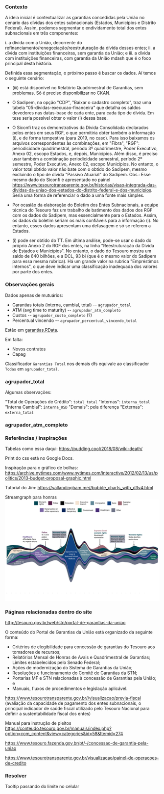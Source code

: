 ### Contexto

A ideia inicial é contextualizar as garantias concedidas pela União no cenário das dívidas dos entes subnacionais (Estados, Municípios e Distrito Federal). Assim, podemos segmentar o endividamento total dos entes subnacionais em três componentes:

i. a dívida com a União, decorrente do refinanciamento/renegociação/reestruturação da dívida desses entes;
ii. a dívida com instituições financeiras, sem garantia da União; e
iii. a dívida com instituições financeiras, com garantia da União mdash que é o foco principal desta história.

Definida essa segmentação, o próximo passo é buscar os dados. Aí temos o seguinte cenário:

* (iii) está disponível no Relatório Quadrimestral de Garantias, sem problemas. Só é preciso disponibilizar no CKAN.

* O Sadipem, na opção "CDP", "Baixar o cadastro completo", traz uma tabela "05-dividas-execucao-financeira" que detalha os saldos devedores nas datas-base de cada ente, para cada tipo de dívida. Em tese seria possível obter o valor (i) dessa base.

* O Siconfi traz os demonstrativos da Dívida Consolidada declarados pelos entes em seus RGF, o que permitiria obter também a informação (i), e de forma tempestiva (para 2019, no caso). Para isso baixamos os arquivos correspondentes às combinações, em "Fibra", "RGF": periodicidade quadrimestral, período 3º quadrimestre, Poder Executivo, Anexo 02, escopo Estados, e, depois, Municípios. Além disso, é preciso usar também a combinação periodicidade semestral, período 2º semestre, Poder Executivo, Anexo 02, escopo Municípios. No entanto, o valor total obtido valor não bate com o obtido do Sadipem, mesmo excluindo o tipo de dívida "Passivo Atuarial" do Sadipem. Obs.: Esse mesmo dado do Siconfi é apresentado no painel https://www.tesourotransparente.gov.br/historias/visao-integrada-das-dividas-da-uniao-dos-estados-do-distrito-federal-e-dos-municipios. Seria uma forma de referenciar o dado a uma fonte mais simples.

* Por ocasião da elaboração do Boletim dos Entes Subnacionais, a equipe técnica do Tesouro faz um trabalho de batimento dos dados dos RGF com os dados do Sadipem, mas essencialmente para o Estados. Assim, os dados do boletim seriam os mais confiáveis para a informação (i). No entanto, esses dados apresentam uma defasagem e só se referem a Estados.

* (i) pode ser obtido do TT. Em última análise, pode-se usar o dado do próprio Anexo 2 do RGF dos entes, na linha "Reestruturação da Dívida de Estados e Municípios". No entanto, o dado do Tesouro mostra um saldo de 640 bilhões, e a DCL, 93 bi (que é o mesmo valor do Sadipem para essa mesma rubrica). Há um grande valor na rubrica "Empréstimos internos", o que deve indicar uma classificação inadequada dos valores por parte dos entes.







### Observações gerais

Dados apenas de mutuários: 

* Garantias totais (interna, cambial, total) -- `agrupador_total`
* ATM (avg time to maturity) -- `agrupador_atm_completo`
* Custos -- `agrupador_custo_completo` (?)
* Percentual vincendo -- `agrupador_percentual_vincendo_total`

Estão em [garantias.RData](./R/garantias.RData).

Em falta: 

* Novos contratos 
* Capag

Classificador `Garantias Total` nos demais dfs equivale ao classificador `Todas` em `agrupador_total`.

### agrupador_total

Algumas observações:

"Total de Operações de Crédito": `total_total`
"Internas": `interna_total`
"Interna Cambial": `interna_USD`
"Demais": pela diferença
"Externas": `externa_total`

### agrupador_atm_completo



### Referências / inspirações

Tabelas como essa daqui:
https://pudding.cool/2018/08/wiki-death/

Print do css está no Google Docs.

Inspiração para o gráfico de bolhas:
https://archive.nytimes.com/www.nytimes.com/interactive/2012/02/13/us/politics/2013-budget-proposal-graphic.html

Tutorial do Jim:
https://vallandingham.me//bubble_charts_with_d3v4.html

Streamgraph para honras
![](streamgraph_hflip_shorter.svg)


### Páginas relacionadas dentro do site

http://tesouro.gov.br/web/stn/portal-de-garantias-da-uniao

O conteúdo do Portal de Garantias da União está organizado da seguinte forma: 
 
* Critérios de elegibilidade para concessão de garantias do Tesouro aos tomadores de recursos;
* Relatórios Mensal de Honras de Avais e Quadrimestral de Garantias; Limites estabelecidos pelo Senado Federal;
* Ações de modernização do Sistema de Garantias da União;
* Resoluções e funcionamento do Comitê de Garantias da STN; 
* Portarias MF e STN relacionadas à concessão de Garantias pela União; e
* Manuais, fluxos de procedimentos e legislação aplicável.

https://www.tesourotransparente.gov.br//visualizacao/previa-fiscal
(avaliação da capacidade de pagamento dos entes subnacionais, o principal indicador de saúde fiscal utilizado pelo Tesouro Nacional para definir a sustentabilidade fiscal dos entes)

Manual para instrução de pleitos
https://conteudo.tesouro.gov.br/manuais/index.php?option=com_content&view=categories&id=58&Itemid=274


https://www.tesouro.fazenda.gov.br/pt/-/concessao-de-garantia-pela-uniao

https://www.tesourotransparente.gov.br/visualizacao/painel-de-operacoes-de-credito



### Resolver

Tooltip passando do limite no celular



